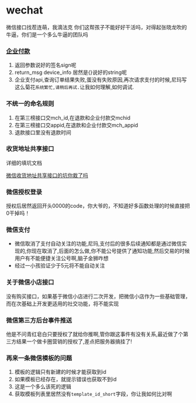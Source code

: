 # wechat

微信接口找茬连萌，我滴法克
你们这帮孩子不能好好干活吗，对得起张晓龙吹的牛逼，你们是一个多么牛逼的团队吗


### [企业付款](http://pay.weixin.qq.com/wiki/doc/api/mch_pay.php?chapter=14_2)

1. 返回参数说好的签名sign呢
2. return_msg device_info 居然是{}说好的string呢
3. 企业支付api,查询订单结果失败,蛋没有失败原因,再次请求支付的时候,尼玛写这么菊花`系统繁忙,请稍后再试.`让我如何理解,如何调试.

### 不统一的命名规则

1. 在第三榜接口交mch_id,在退款和企业付款交mchid
2. 在第三榜接口交appid,在退款和企业付款交mch_appid
3. 退款接口里没有退款时间

### 收货地址共享接口

详细的填坑文档

[微信收货地址共享接口的坑你栽了吗](http://feed.hjue.me/articles/detail/2015-04-18/492466)

### 微信授权登录

授权后居然返回开头0000的code，你大爷的，不知道好多函数处理的时候直接把0干掉吗！

### 微信支付

* 微信取消了支付自动关注的功能,尼玛,支付后的很多后续通知都是通过微信实现的,你现在取消了,后面的怎么做,你不能公号提供了通知功能,然后交易的时候用户有不能便捷关注公号啊,脑子金狮咋想
* 经过一小孩验证少于5元将不能自动关注

### 关于微信小店接口

没有购买接口，如果基于微信小店进行二次开发，把微信小店作为一些基础管理，而在次基础上开发更适用的社交功能，将不能实现

### 微信第三方后台事件推送

他是不问青红皂白只要授权了就给你推啊,管你跟这事件有没有关系,最近做了个第三方结果一个做卡圈营销的授权了,差点把服务器搞挂了!

### 再来一条微信模板的问题

1. 模板的逻辑只有新建的时候才能获取到id
2. 如果模板已经存在，就提示错误也获取不到id
3. 这是一个多么该死的逻辑
4. 获取模板列表里居然没有`template_id_short`字段，你让我如何比对啊
